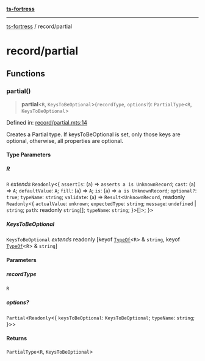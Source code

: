 [**ts-fortress**](../README.md)

---

[ts-fortress](../README.md) / record/partial

# record/partial

## Functions

### partial()

> **partial**\<`R`, `KeysToBeOptional`\>(`recordType`, `options?`): `PartialType`\<`R`, `KeysToBeOptional`\>

Defined in: [record/partial.mts:14](https://github.com/noshiro-pf/ts-fortress/blob/main/src/record/partial.mts#L14)

Creates a Partial type. If keysToBeOptional is set, only those keys are
optional, otherwise, all properties are optional.

#### Type Parameters

##### R

`R` _extends_ `Readonly`\<\{ `assertIs`: (`a`) => `asserts a is UnknownRecord`; `cast`: (`a`) => `A`; `defaultValue`: `A`; `fill`: (`a`) => `A`; `is`: (`a`) => `a is UnknownRecord`; `optional?`: `true`; `typeName`: `string`; `validate`: (`a`) => `Result`\<`UnknownRecord`, readonly `Readonly`\<\{ `actualValue`: `unknown`; `expectedType`: `string`; `message`: `undefined` \| `string`; `path`: readonly `string`[]; `typeName`: `string`; \}\>[]\>; \}\>

##### KeysToBeOptional

`KeysToBeOptional` _extends_ readonly \[keyof [`TypeOf`](../type.md#typeof)\<`R`\> & `string`, keyof [`TypeOf`](../type.md#typeof)\<`R`\> & `string`\]

#### Parameters

##### recordType

`R`

##### options?

`Partial`\<`Readonly`\<\{ `keysToBeOptional`: `KeysToBeOptional`; `typeName`: `string`; \}\>\>

#### Returns

`PartialType`\<`R`, `KeysToBeOptional`\>
